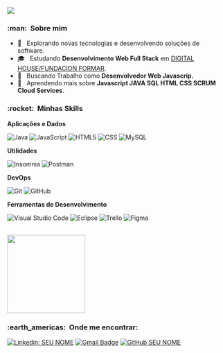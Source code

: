 
![](https://komarev.com/ghpvc/?username=lucasfmonsores&color=006bed)

<h3> :man: &nbsp;Sobre mim </h3>

- 🤔 &nbsp; Explorando novas tecnologias e desenvolvendo soluções de software.
- 🎓 &nbsp; Estudando **Desenvolvimento Web Full Stack** em <a href="https://www.digitalhouse.com/">DIGITAL HOUSE/FUNDACION FORMAR</a>.
- 💼 &nbsp; Buscando Trabalho como **Desenvolvedor Web Javascrip.**
- 🌱 &nbsp; Aprendendo mais sobre **Javascript JAVA SQL HTML CSS SCRUM Cloud Services**.

<h3> :rocket: &nbsp;Minhas Skills </h3>

**Aplicações e Dados**

  
  ![Java](https://img.shields.io/badge/-Java-333333?style=flat&logo=Java&logoColor=007396)
  ![JavaScript](https://img.shields.io/badge/-JavaScript-333333?style=flat&logo=javascript)
  ![HTML5](https://img.shields.io/badge/-HTML5-333333?style=flat&logo=HTML5)
  ![CSS](https://img.shields.io/badge/-CSS-333333?style=flat&logo=CSS3&logoColor=1572B6)
  ![MySQL](https://img.shields.io/badge/-MySQL-333333?style=flat&logo=mysql)

**Utilidades**

  ![Insomnia](https://img.shields.io/badge/-Insomnia-333333?style=flat&logo=insomnia)
  ![Postman](https://img.shields.io/badge/-Postman-333333?style=flat&logo=postman)

**DevOps**

  ![Git](https://img.shields.io/badge/-Git-333333?style=flat&logo=git)
  ![GitHub](https://img.shields.io/badge/-GitHub-333333?style=flat&logo=github)
 

**Ferramentas de Desenvolvimento**

  ![Visual Studio Code](https://img.shields.io/badge/-Visual%20Studio%20Code-333333?style=flat&logo=visual-studio-code&logoColor=007ACC)
  ![Eclipse](https://img.shields.io/badge/-Eclipse-333333?style=flat&logo=eclipse-ide&logoColor=2C2255)
  ![Trello](https://img.shields.io/badge/-Trello-333333?style=flat&logo=trello&logoColor=007ACC)
  ![Figma](https://img.shields.io/badge/-Figma-333333?style=flat&logo=figma&logoColor=007ACC)
  

<br/>

<a href="https://github.com/lucasfmonsores">
  <img height="180em" src="https://github-readme-stats.vercel.app/api?username=lucasfmonsores&theme=dracula&show_icons=true" />
</a>

<br/>

<h3> :earth_americas: &nbsp;Onde me encontrar: </h3> 


[![Linkedin: SEU NOME](https://img.shields.io/badge/-Lucas-blue?style=flat-square&logo=Linkedin&logoColor=white&link="https://www.linkedin.com/in/lucas-francisco-monsores-6b2388b5/)](https://www.linkedin.com/in/lucas-francisco-monsores-6b2388b5/)
[![Gmail Badge](https://img.shields.io/badge/-lucasfmonsores@gmail.com-006bed?style=flat-square&logo=Gmail&logoColor=white&link=mailto:lucasfmonsores@gmail.com)](mailto:lucasfmonsores@gmail.com)
[![GitHub SEU NOME]( https://img.shields.io/github/followers/lucasfmonsores?label=follow&style=social)](https://github.com/lucasfmonsores)

